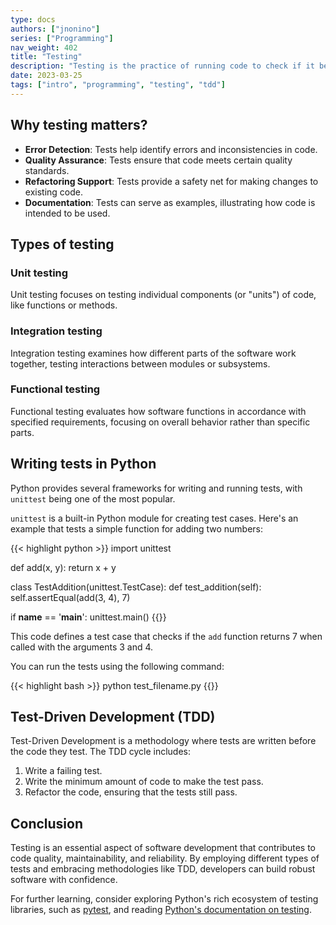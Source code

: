 ```yaml
---
type: docs
authors: ["jnonino"]
series: ["Programming"]
nav_weight: 402
title: "Testing"
description: "Testing is the practice of running code to check if it behaves as expected. It helps find errors, ensures reliability, and maintains code quality. This article provides an introduction to testing, focusing on examples in Python but also describing general principles applicable to other programming languages."
date: 2023-03-25
tags: ["intro", "programming", "testing", "tdd"]
---
```


## Why testing matters?

- **Error Detection**: Tests help identify errors and inconsistencies in code.
- **Quality Assurance**: Tests ensure that code meets certain quality standards.
- **Refactoring Support**: Tests provide a safety net for making changes to existing code.
- **Documentation**: Tests can serve as examples, illustrating how code is intended to be used.

## Types of testing

### Unit testing

Unit testing focuses on testing individual components (or "units") of code, like functions or methods.

### Integration testing

Integration testing examines how different parts of the software work together, testing interactions between modules or subsystems.

### Functional testing

Functional testing evaluates how software functions in accordance with specified requirements, focusing on overall behavior rather than specific parts.

## Writing tests in Python

Python provides several frameworks for writing and running tests, with `unittest` being one of the most popular.

`unittest` is a built-in Python module for creating test cases. Here's an example that tests a simple function for adding two numbers:

{{< highlight python >}}
import unittest

def add(x, y):
    return x + y

class TestAddition(unittest.TestCase):
    def test_addition(self):
        self.assertEqual(add(3, 4), 7)

if __name__ == '__main__':
    unittest.main()
{{</highlight >}}

This code defines a test case that checks if the `add` function returns 7 when called with the arguments 3 and 4.

You can run the tests using the following command:

{{< highlight bash >}}
python test_filename.py
{{</highlight >}}

## Test-Driven Development (TDD)

Test-Driven Development is a methodology where tests are written before the code they test. The TDD cycle includes:

1. Write a failing test.
2. Write the minimum amount of code to make the test pass.
3. Refactor the code, ensuring that the tests still pass.

## Conclusion

Testing is an essential aspect of software development that contributes to code quality, maintainability, and reliability. By employing different types of tests and embracing methodologies like TDD, developers can build robust software with confidence.

For further learning, consider exploring Python's rich ecosystem of testing libraries, such as [pytest](https://docs.pytest.org/en/latest/), and reading [Python's documentation on testing](https://docs.python.org/3/library/unittest.html).
